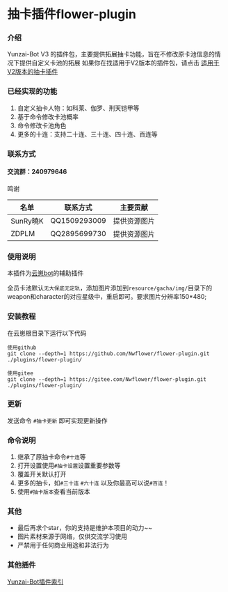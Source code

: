 # 抽卡插件flower-plugin
### 介绍
Yunzai-Bot V3 的插件包，主要提供拓展抽卡功能，旨在不修改原卡池信息的情况下提供自定义卡池的拓展
如果你在找适用于V2版本的插件包，请点击
[适用于V2版本的抽卡插件](https://gitee.com/Nwflower/gacha-plugin)

### 已经实现的功能
1. 自定义抽卡人物：如科莱、伽罗、刑天铠甲等
2. 基于命令修改卡池概率
3. 命令修改卡池角色
4. 更多的十连：支持二十连、三十连、四十连、百连等

### 联系方式
#### 交流群：240979646
鸣谢

| 名单 | 联系方式 | 主要贡献 |
|----|----|----|
| SunRy曉K | QQ1509293009 | 提供资源图片 |
| ZDPLM | QQ2895699730 | 提供资源图片 |

### 使用说明

本插件为[云崽bot](https://gitee.com/Le-niao/Yunzai-Bot)的辅助插件

全员卡池默认`无大保底无定轨`，添加图片添加到`resource/gacha/img/`目录下的weapon和character的对应星级中，重启即可。要求图片分辨率150\*480;

### 安装教程
在云崽根目录下运行以下代码
```
使用github
git clone --depth=1 https://github.com/Nwflower/flower-plugin.git ./plugins/flower-plugin/

使用gitee
git clone --depth=1 https://gitee.com/Nwflower/flower-plugin.git ./plugins/flower-plugin/
```

### 更新
发送命令 `#抽卡更新` 即可实现更新操作

### 命令说明
1. 继承了原抽卡命令`#十连`等
2. 打开设置使用`#抽卡设置`设置重要参数等
3. 覆盖开关默认打开
4. 更多的抽卡，如`#三十连` `#六十连` 以及你最高可以说`#百连`！
5. 使用`#抽卡版本`查看当前版本 

### 其他
- 最后再求个star，你的支持是维护本项目的动力~~
- 图片素材来源于网络，仅供交流学习使用
- 严禁用于任何商业用途和非法行为


### 其他插件
[Yunzai-Bot插件索引](https://gitee.com/Hikari666/Yunzai-Bot-plugins-index) 